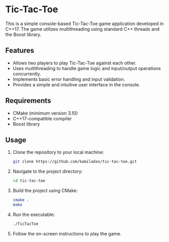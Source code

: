 
# Tic-Tac-Toe

This is a simple console-based Tic-Tac-Toe game application developed in C++17. The game utilizes multithreading using standard C++ threads and the Boost library.

## Features

- Allows two players to play Tic-Tac-Toe against each other.
- Uses multithreading to handle game logic and input/output operations concurrently.
- Implements basic error handling and input validation.
- Provides a simple and intuitive user interface in the console.

## Requirements

- CMake (minimum version 3.10)
- C++17-compatible compiler
- Boost library

## Usage

1. Clone the repository to your local machine:

   ```bash
   git clone https://github.com/kamiladas/tic-tac-toe.git
   ```

2. Navigate to the project directory:

   ```bash
   cd tic-tac-toe
   ```

3. Build the project using CMake:

   ```bash
   cmake .
   make
   ```

4. Run the executable:

   ```bash
   ./TicTacToe
   ```

5. Follow the on-screen instructions to play the game.


